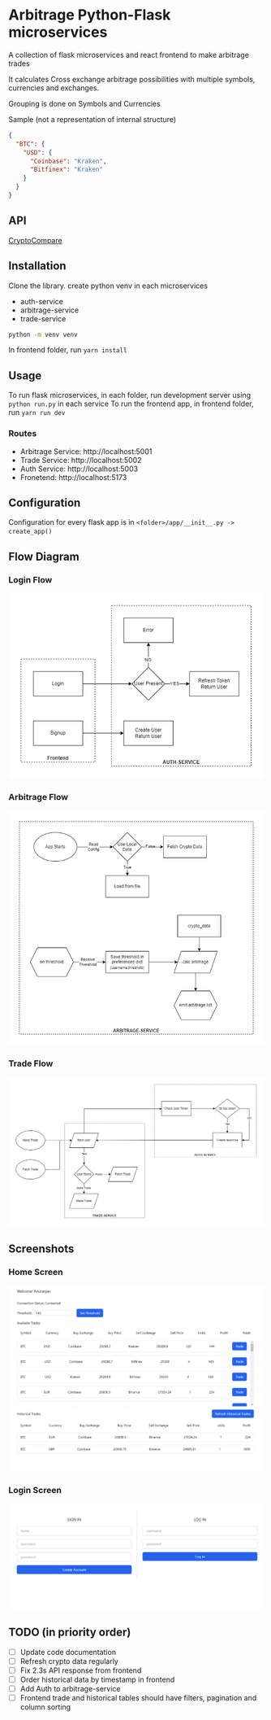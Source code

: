 # Arbitrage Python-Flask microservices

A collection of flask microservices and react frontend to make arbitrage trades

It calculates Cross exchange arbitrage possibilities with multiple symbols, currencies and exchanges.

Grouping is done on Symbols and Currencies

Sample (not a representation of internal structure)

```json
{
  "BTC": {
    "USD": {
      "Coinbase": "Kraken",
      "Bitfinex": "Kraken"
    }
  }
}
```

## API

[CryptoCompare](https://www.cryptocompare.com)

## Installation

Clone the library. create python venv in each microservices

- auth-service
- arbitrage-service
- trade-service

```bash
python -m venv venv
```

In frontend folder, run `yarn install`

## Usage

To run flask microservices, in each folder, run development server using `python run.py` in each service
To run the frontend app, in frontend folder, run `yarn run dev`

### Routes

- Arbitrage Service: http://localhost:5001
- Trade Service: http://localhost:5002
- Auth Service: http://localhost:5003
- Fronetend: http://localhost:5173

## Configuration

Configuration for every flask app is in `<folder>/app/__init__.py -> create_app()`

## Flow Diagram

### Login Flow

![Login Flow](loginflow.png)

### Arbitrage Flow

![Arbitrage Flow](arbitrageflow.png)

### Trade Flow

![Trade Flow](tradeflow.png)

## Screenshots

### Home Screen

![Home Screen](home.png)

### Login Screen

![Login Screen](login.png)

## TODO (in priority order)

- [ ] Update code documentation
- [ ] Refresh crypto data regularly
- [ ] Fix 2.3s API response from frontend
- [ ] Order historical data by timestamp in frontend
- [ ] Add Auth to arbitrage-service
- [ ] Frontend trade and historical tables should have filters, pagination and column sorting
